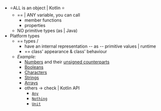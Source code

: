 [//]: # (title: Basic types)

* ⭐ALL is an object | Kotlin ⭐
  * == | ANY variable, you can call
    * member functions
    * properties
  * NO primitive types (as | Java)
* Platform types
  * == types / 
    * have an internal representation -- as -- primitive values | runtime
    * == class' appearance & class' behaviour
  * _Example:_
    * [Numbers](numbers.md) and their [unsigned counterparts](unsigned-integer-types.md)
    * [Booleans](booleans.md)
    * [Characters](characters.md)
    * [Strings](strings.md)
    * [Arrays](arrays.md)
    * others -> check | Kotlin API
      * [`Any`](https://kotlinlang.org/api/latest/jvm/stdlib/kotlin/-any/)
      * [`Nothing`](https://kotlinlang.org/api/latest/jvm/stdlib/kotlin/-nothing.html)
      * [`Unit`](https://kotlinlang.org/api/latest/jvm/stdlib/kotlin/-unit/)